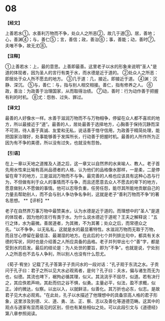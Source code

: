 # 08

**【经文】**

上善若水①。水善利万物而不争，处众人之所恶②，故几于道③。居，善地；心，善渊④；与，善仁⑤；言，善信；政，善治⑥；事，善能；动，善时⑦。夫唯不争，故无尤⑧。

**【注释】**

①上善若水：上，最的意思。上善即最善。这里老子以水的形象来说明"圣人"是道的体现者，因为圣人的言行有类于水，而水德是近于道的。
②处众人之所恶：即居处于众人所不愿去的地方。
③几于道：几，接近。即接近于道。
④渊：沉静、深沉。
⑤与，善仁：与，指与别人相交相接。善仁，指有修养之人。
⑥政，善治：为政善于治理国家，从而取得治绩。
⑦动，善时：行为动作善于把握有利的时机。
⑧尤：怨咎、过失、罪过。

**【译文】**

最善的人好像水一样。水善于滋润万物而不与万物相争，停留在众人都不喜欢的地方，所以最接近于“道”。最善的人，居处最善于选择地方，心胸善于保持沉静而深不可测，待人善于真诚、友爱和无私，说话善于恪守信用，为政善于精简处理，能把国家治理好，处事能够善于发挥所长，行动善于把握时机。最善的人所作所为正因为有不争的美德，所以没有过失，也就没有怨咎。

**【引语】**

在上一章以天地之道推及人道之后，这一章又以自然界的水来喻人、教人。老子首先用水性来比喻有高尚品德者的人格，认为他们的品格像水那样，一是柔，二是停留在卑下的地方，三是滋润万物而不与争。最完善的人格也应该具有这种心态与行为，不但做有利于众人的事情而不与争，而且还愿意去众人不愿去的卑下的地方，愿意做别人不愿做的事情。他可以忍辱负重，任劳任怨，能尽其所能地贡献自己的力量去帮助别人，而不会与别人争功争名争利，这就是老子“善利万物而不争”的著名思想。
\**【评析】**

老子在自然界万事万物中最赞美水，认为水德是近于道的。而理想中的"圣人"是道的体现者，因为他的言行有类于水。为什么说水德近于道呢？王夫之解释说："五行之体，水为最微。善居道者，为其微，不为其著；处众之后，而常德众之先。"以不争争，以无私私，这就是水的最显著特性。水滋润万物而无取于万物，而且甘心停留在最低洼、最潮湿的地方。在此后的七个并列排比句中，都具有关水德的写状，同时也是介绍善之人所应具备的品格。老子并列举出七个"善"字，都是受到水的启发。最后的结论是：为人处世的要旨，即为"不争"。也就是说，宁处别人之所恶也不去与人争利，所以别人也没有什么怨尤。

《荀子·宥坐》记载了孔子答第子子贡问水的一段对话："孔子观于东流之水。子贡问于孔子曰：君子之所以见大水必观焉者，是何？孔子曰：夫水，偏与诸生而无为也，似德。其流也埤下，裾拘必循其理，似义。其洮洮乎不屈尽，似道。若有决行之，其应佚若声响，其赴而仞之谷不惧，似勇。主量必平，似法，盈不求概，似正。淖约微达，似察。以出以入，以就鲜洁，似善化。其万折也必东，似志。是故君子见大水必观焉。"在此处，孔子以水描述了他理想中的具备崇高人格的君子形象，这里涉及到德、义、道、勇、法、正、察、志以及善化等道德范畴。这其中的观点与道家有显而易见的区别，但也有某些相似之处。可以此段引文与《道德经》第八章参照阅读。
